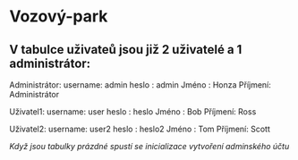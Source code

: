 # Vozový-park

<h2>V tabulce uživateů jsou již 2 uživatelé a 1 administrátor:</h2>

Administrátor:
              username: admin
              heslo   : admin
              Jméno   : Honza
              Příjmení: Administrátor

Uživatel1:
              username: user
              heslo   : heslo
              Jméno   : Bob
              Příjmení: Ross

Uživatel2:
              username: user2
              heslo   : heslo2
              Jméno   : Tom
              Příjmení: Scott
              
              
<i>Když jsou tabulky prázdné spustí se inicializace vytvoření adminského účtu</i>
